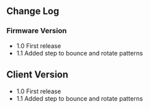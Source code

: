 ## Change Log  

### Firmware Version 
* 1.0 First release
* 1.1 Added step to bounce and rotate patterns


## Client Version 
* 1.0 First release 
* 1.1 Added step to bounce and rotate patterns

